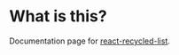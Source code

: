 # What is this?

Documentation page for [react-recycled-list](https://www.react-recycled-list.com/).

